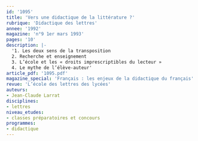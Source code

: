 ```yaml
---
id: '1095'
title: 'Vers une didactique de la littérature ?'
rubrique: 'Didactique des lettres'
annee: '1992'
magazine: 'n°9 1er mars 1993'
pages: '10'
description: |-
  '1. Les deux sens de la transposition
  2. Recherche et enseignement
  3. L’école et les « droits imprescriptibles du lecteur »
  4. Le mythe de l’élève-auteur'
article_pdf: '1095.pdf'
magazine_special: 'Français : les enjeux de la didactique du français'
revue: 'L’école des lettres des lycées'
auteurs:
- Jean-Claude Larrat
disciplines:
- lettres
niveau_etudes:
- classes préparatoires et concours
programmes:
- didactique
---
```

